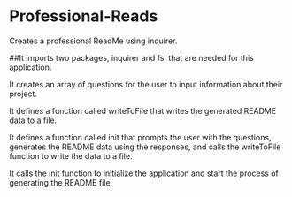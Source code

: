 # Professional-Reads
Creates a professional ReadMe using inquirer.

##It imports two packages, inquirer and fs, that are needed for this application.

It creates an array of questions for the user to input information about their project.

It defines a function called writeToFile that writes the generated README data to a file.

It defines a function called init that prompts the user with the questions, generates the README data using the responses, and calls the writeToFile function to write the data to a file.

It calls the init function to initialize the application and start the process of generating the README file.
